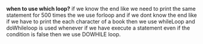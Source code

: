 **when to use which loop?**
                if we know the end like we need to print the same statement for 500 times the we use forloop  and if we dont know the end like if we have to print the each character of a book then we use whileLoop and doWhileloop is used whenever if we have execute a statement even if the condition is false then we use DOWHILE loop.
